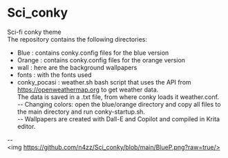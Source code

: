 # Sci_conky
Sci-fi conky theme     
The repository contains the following directories:    
- Blue :         contains conky.config files for the blue version
- Orange :       contains conky.config files for the orange version
- wall :         here are the background wallpapers
- fonts :        with the fonts used
- conky_pocasi : weather.sh bash script that uses the API from https://openweathermap.org to get weather data.     
                 The data is saved in a .txt file, from where conky loads it weather.conf.     
--
Changing colors: open the blue/orange directory and copy all files to the main directory and run conky-startup.sh.    
--
Wallpapers are created with Dall-E and Copilot and compiled in Krita editor.    

--    
<img https://github.com/n4zz/Sci_conky/blob/main/BlueP.png?raw=true/>
